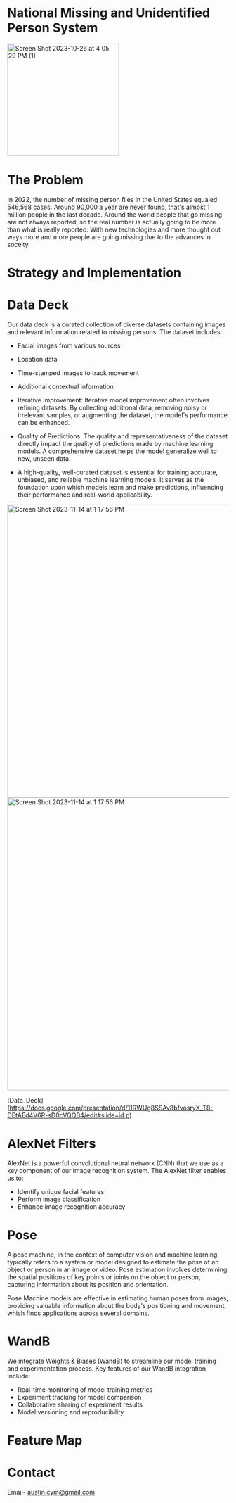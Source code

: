 # National Missing and Unidentified Person System
<img width="254" alt="Screen Shot 2023-10-26 at 4 05 29 PM (1)" src="https://namus.nij.ojp.gov/sites/g/files/xyckuh336/files/images/2021-03/namus-logo-color.png">


# The Problem 
In 2022, the number of missing person files in the United States equaled 546,568 cases. Around 90,000 a year are never found, that's almost 1 million people in the last decade. Around the world people that go missing are not always reported, so the real number is actually going to be more than what is really reported. With new technologies and more thought out ways more and more people are going missing due to the advances in soceity.

# Strategy and Implementation


# Data Deck
Our data deck is a curated collection of diverse datasets containing images and relevant information related to missing persons. The dataset includes:

- Facial images from various sources
- Location data
- Time-stamped images to track movement
- Additional contextual information

- Iterative Improvement: Iterative model improvement often involves refining datasets. By collecting additional data, removing noisy or irrelevant samples, or augmenting the dataset, the model's performance can be enhanced.
  
- Quality of Predictions: The quality and representativeness of the dataset directly impact the quality of predictions made by machine learning models. A comprehensive dataset helps the model generalize well to new, unseen data.

- A high-quality, well-curated dataset is essential for training accurate, unbiased, and reliable machine learning models. It serves as the foundation upon which models learn and make predictions, influencing their performance and real-world applicability.

<img width="666" alt="Screen Shot 2023-11-14 at 1 17 56 PM" src="https://static01.nyt.com/images/2017/10/24/business/24ITINERARIES1/24ITINERARIES1-superJumbo.jpg"> 
<img width="666" alt="Screen Shot 2023-11-14 at 1 17 56 PM" src="https://images.unsplash.com/photo-1461870083782-4d7b4f364728?ixlib=rb-4.0.3&ixid=M3wxMjA3fDB8MHxwaG90by1yZWxhdGVkfDF8fHxlbnwwfHx8fHw%3D&w=1000&q=80">

[Data_Deck] (https://docs.google.com/presentation/d/11RWUg8SSAv8bfvosryX_T8-DEtAEd4V6R-sD0cVQQB4/edit#slide=id.p)
# AlexNet Filters
AlexNet is a powerful convolutional neural network (CNN) that we use as a key component of our image recognition system. The AlexNet filter enables us to:

- Identify unique facial features
- Perform image classification
- Enhance image recognition accuracy
# Pose
A pose machine, in the context of computer vision and machine learning, typically refers to a system or model designed to estimate the pose of an object or person in an image or video. Pose estimation involves determining the spatial positions of key points or joints on the object or person, capturing information about its position and orientation.



Pose Machine models are effective in estimating human poses from images, providing valuable information about the body's positioning and movement, which finds applications across several domains.
# WandB
We integrate Weights & Biases (WandB) to streamline our model training and experimentation process. Key features of our WandB integration include:

- Real-time monitoring of model training metrics
- Experiment tracking for model comparison
- Collaborative sharing of experiment results
- Model versioning and reproducibility
# Feature Map

# Contact 
Email- austin.cym@gmail.com
